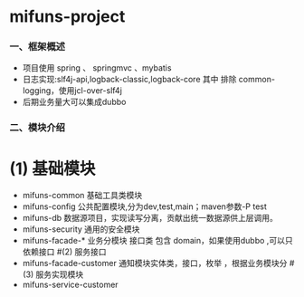 # mifuns-project

### 一、框架概述
 * 项目使用 spring 、 springmvc 、mybatis
 * 日志实现:slf4j-api,logback-classic,logback-core  其中 排除 common-logging，使用jcl-over-slf4j
 * 后期业务量大可以集成dubbo


### 二、模块介绍
 # (1) 基础模块
 * mifuns-common 基础工具类模块
 * mifuns-config 公共配置模块,分为dev,test,main；maven参数-P test
 * mifuns-db 数据源项目，实现读写分离，贡献出统一数据源供上层调用。
 * mifuns-security 通用的安全模块
 * mifuns-facade-* 业务分模块 接口类 包含 domain，如果使用dubbo ,可以只依赖接口
 #(2) 服务接口
 * mifuns-facade-customer 通知模块实体类，接口，枚举 ，根据业务模块分
 #(3) 服务实现模块
 * mifuns-service-customer